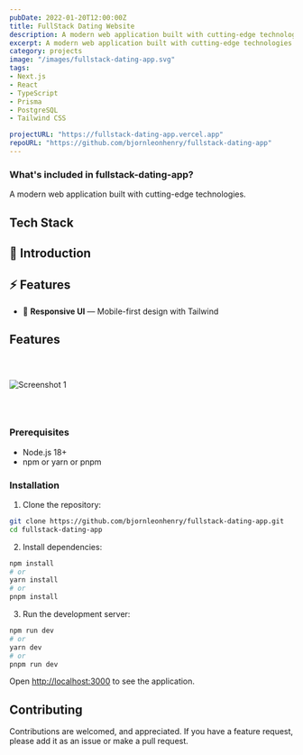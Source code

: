 ```yaml
---
pubDate: 2022-01-20T12:00:00Z
title: FullStack Dating Website
description: A modern web application built with cutting-edge technologies.
excerpt: A modern web application built with cutting-edge technologies.
category: projects
image: "/images/fullstack-dating-app.svg"
tags:
- Next.js
- React
- TypeScript
- Prisma
- PostgreSQL
- Tailwind CSS

projectURL: "https://fullstack-dating-app.vercel.app"
repoURL: "https://github.com/bjornleonhenry/fullstack-dating-app"
---
```


### What's included in fullstack-dating-app?

A modern web application built with cutting-edge technologies.

## Tech Stack

## 🚀 Introduction
## ⚡️ Features
- 📱 **Responsive UI** — Mobile-first design with Tailwind

## Features

### &nbsp;

![Screenshot 1](/images/fullstack-dating-app-1.webp)

### &nbsp;

### Prerequisites

- Node.js 18+
- npm or yarn or pnpm

### Installation

1. Clone the repository:
```bash
git clone https://github.com/bjornleonhenry/fullstack-dating-app.git
cd fullstack-dating-app
```

2. Install dependencies:
```bash
npm install
# or
yarn install
# or
pnpm install
```

3. Run the development server:
```bash
npm run dev
# or
yarn dev
# or
pnpm run dev
```

Open [http://localhost:3000](http://localhost:3000) to see the application.

## Contributing

Contributions are welcomed, and appreciated. If you have a feature request, please add it as an issue or make a pull request.
